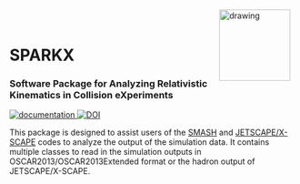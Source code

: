 <div style="float:right; margin:10px;">
  <img align="right" src="https://github.com/smash-transport/sparkx/assets/90659054/58363f8a-2ed4-4a8f-bbb0-40f71349a338" alt="drawing" width="125"/>
</div>
<br>
<br>

# SPARKX


### Software Package for Analyzing Relativistic Kinematics in Collision eXperiments

<a href="https://smash-transport.github.io/sparkx/" target="_blank">
  <img src="https://img.shields.io/badge/docs-mkdocs%20material-blue.svg?style=flat" alt="documentation">
</a>

<a href="https://doi.org/10.5281/zenodo.10288638">
  <img src="https://zenodo.org/badge/DOI/10.5281/zenodo.10288638.svg" alt="DOI">
</a>

This package is designed to assist users of the [SMASH](https://smash-transport.github.io/) and [JETSCAPE/X-SCAPE](https://jetscape.org/) codes to analyze the output of the simulation data.
It contains multiple classes to read in the simulation outputs in OSCAR2013/OSCAR2013Extended format or the hadron output of JETSCAPE/X-SCAPE.
